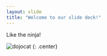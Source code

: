 ```yaml
---
layout: slide
title: "Welcome to our slide deck!"
---
```


Like the ninja!

![dojocat](https://octodex.github.com/images/dojocat.jpg)
{: .center}

